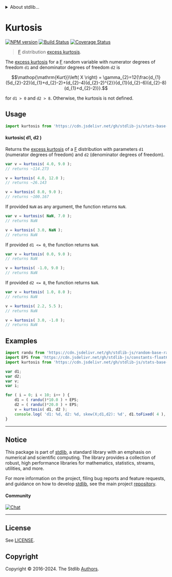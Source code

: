 <!--

@license Apache-2.0

Copyright (c) 2018 The Stdlib Authors.

Licensed under the Apache License, Version 2.0 (the "License");
you may not use this file except in compliance with the License.
You may obtain a copy of the License at

   http://www.apache.org/licenses/LICENSE-2.0

Unless required by applicable law or agreed to in writing, software
distributed under the License is distributed on an "AS IS" BASIS,
WITHOUT WARRANTIES OR CONDITIONS OF ANY KIND, either express or implied.
See the License for the specific language governing permissions and
limitations under the License.

-->


<details>
  <summary>
    About stdlib...
  </summary>
  <p>We believe in a future in which the web is a preferred environment for numerical computation. To help realize this future, we've built stdlib. stdlib is a standard library, with an emphasis on numerical and scientific computation, written in JavaScript (and C) for execution in browsers and in Node.js.</p>
  <p>The library is fully decomposable, being architected in such a way that you can swap out and mix and match APIs and functionality to cater to your exact preferences and use cases.</p>
  <p>When you use stdlib, you can be absolutely certain that you are using the most thorough, rigorous, well-written, studied, documented, tested, measured, and high-quality code out there.</p>
  <p>To join us in bringing numerical computing to the web, get started by checking us out on <a href="https://github.com/stdlib-js/stdlib">GitHub</a>, and please consider <a href="https://opencollective.com/stdlib">financially supporting stdlib</a>. We greatly appreciate your continued support!</p>
</details>

# Kurtosis

[![NPM version][npm-image]][npm-url] [![Build Status][test-image]][test-url] [![Coverage Status][coverage-image]][coverage-url] <!-- [![dependencies][dependencies-image]][dependencies-url] -->

> [F][f-distribution] distribution [excess kurtosis][kurtosis].

<!-- Section to include introductory text. Make sure to keep an empty line after the intro `section` element and another before the `/section` close. -->

<section class="intro">

The [excess kurtosis][kurtosis] for a [F][f-distribution] random variable with numerator degrees of freedom `d1` and denominator degrees of freedom `d2` is

<!-- <equation class="equation" label="eq:f_kurtosis" align="center" raw="\operatorname{Kurt}\left( X \right) = \gamma_{2}=12{\frac{d_{1}(5d_{2}-22)(d_{1}+d_{2}-2)+(d_{2}-4)(d_{2}-2)^{2}}{d_{1}(d_{2}-6)(d_{2}-8)(d_{1}+d_{2}-2)}}." alt="Excess kurtosis for an F distribution."> -->

```math
\mathop{\mathrm{Kurt}}\left( X \right) = \gamma_{2}=12{\frac{d_{1}(5d_{2}-22)(d_{1}+d_{2}-2)+(d_{2}-4)(d_{2}-2)^{2}}{d_{1}(d_{2}-6)(d_{2}-8)(d_{1}+d_{2}-2)}}.
```

<!-- <div class="equation" align="center" data-raw-text="\operatorname{Kurt}\left( X \right) = \gamma_{2}=12{\frac{d_{1}(5d_{2}-22)(d_{1}+d_{2}-2)+(d_{2}-4)(d_{2}-2)^{2}}{d_{1}(d_{2}-6)(d_{2}-8)(d_{1}+d_{2}-2)}}." data-equation="eq:f_kurtosis">
    <img src="https://cdn.jsdelivr.net/gh/stdlib-js/stdlib@51534079fef45e990850102147e8945fb023d1d0/lib/node_modules/@stdlib/stats/base/dists/f/kurtosis/docs/img/equation_f_kurtosis.svg" alt="Excess kurtosis for an F distribution.">
    <br>
</div> -->

<!-- </equation> -->

for `d1 > 0` and `d2 > 8`. Otherwise, the kurtosis is not defined.

</section>

<!-- /.intro -->

<!-- Package usage documentation. -->



<section class="usage">

## Usage

```javascript
import kurtosis from 'https://cdn.jsdelivr.net/gh/stdlib-js/stats-base-dists-f-kurtosis@deno/mod.js';
```

#### kurtosis( d1, d2 )

Returns the [excess kurtosis][kurtosis] of a [F][f-distribution] distribution with parameters `d1` (numerator degrees of freedom) and `d2` (denominator degrees of freedom).

```javascript
var v = kurtosis( 4.0, 9.0 );
// returns ~114.273

v = kurtosis( 4.0, 12.0 );
// returns ~26.143

v = kurtosis( 8.0, 9.0 );
// returns ~100.167
```

If provided `NaN` as any argument, the function returns `NaN`.

```javascript
var v = kurtosis( NaN, 7.0 );
// returns NaN

v = kurtosis( 3.0, NaN );
// returns NaN
```

If provided `d1 <= 0`, the function returns `NaN`.

```javascript
var v = kurtosis( 0.0, 9.0 );
// returns NaN

v = kurtosis( -1.0, 9.0 );
// returns NaN
```

If provided `d2 <= 8`, the function returns `NaN`.

```javascript
var v = kurtosis( 1.0, 8.0 );
// returns NaN

v = kurtosis( 2.2, 5.5 );
// returns NaN

v = kurtosis( 3.0, -1.0 );
// returns NaN
```

</section>

<!-- /.usage -->

<!-- Package usage notes. Make sure to keep an empty line after the `section` element and another before the `/section` close. -->

<section class="notes">

</section>

<!-- /.notes -->

<!-- Package usage examples. -->

<section class="examples">

## Examples

<!-- eslint no-undef: "error" -->

```javascript
import randu from 'https://cdn.jsdelivr.net/gh/stdlib-js/random-base-randu@deno/mod.js';
import EPS from 'https://cdn.jsdelivr.net/gh/stdlib-js/constants-float64-eps@deno/mod.js';
import kurtosis from 'https://cdn.jsdelivr.net/gh/stdlib-js/stats-base-dists-f-kurtosis@deno/mod.js';

var d1;
var d2;
var v;
var i;

for ( i = 0; i < 10; i++ ) {
    d1 = ( randu()*10.0 ) + EPS;
    d2 = ( randu()*20.0 ) + EPS;
    v = kurtosis( d1, d2 );
    console.log( 'd1: %d, d2: %d, skew(X;d1,d2): %d', d1.toFixed( 4 ), d2.toFixed( 4 ), v.toFixed( 4 ) );
}
```

</section>

<!-- /.examples -->

<!-- C interface documentation. -->



<!-- Section to include cited references. If references are included, add a horizontal rule *before* the section. Make sure to keep an empty line after the `section` element and another before the `/section` close. -->

<section class="references">

</section>

<!-- /.references -->

<!-- Section for related `stdlib` packages. Do not manually edit this section, as it is automatically populated. -->

<section class="related">

</section>

<!-- /.related -->

<!-- Section for all links. Make sure to keep an empty line after the `section` element and another before the `/section` close. -->


<section class="main-repo" >

* * *

## Notice

This package is part of [stdlib][stdlib], a standard library with an emphasis on numerical and scientific computing. The library provides a collection of robust, high performance libraries for mathematics, statistics, streams, utilities, and more.

For more information on the project, filing bug reports and feature requests, and guidance on how to develop [stdlib][stdlib], see the main project [repository][stdlib].

#### Community

[![Chat][chat-image]][chat-url]

---

## License

See [LICENSE][stdlib-license].


## Copyright

Copyright &copy; 2016-2024. The Stdlib [Authors][stdlib-authors].

</section>

<!-- /.stdlib -->

<!-- Section for all links. Make sure to keep an empty line after the `section` element and another before the `/section` close. -->

<section class="links">

[npm-image]: http://img.shields.io/npm/v/@stdlib/stats-base-dists-f-kurtosis.svg
[npm-url]: https://npmjs.org/package/@stdlib/stats-base-dists-f-kurtosis

[test-image]: https://github.com/stdlib-js/stats-base-dists-f-kurtosis/actions/workflows/test.yml/badge.svg?branch=main
[test-url]: https://github.com/stdlib-js/stats-base-dists-f-kurtosis/actions/workflows/test.yml?query=branch:main

[coverage-image]: https://img.shields.io/codecov/c/github/stdlib-js/stats-base-dists-f-kurtosis/main.svg
[coverage-url]: https://codecov.io/github/stdlib-js/stats-base-dists-f-kurtosis?branch=main

<!--

[dependencies-image]: https://img.shields.io/david/stdlib-js/stats-base-dists-f-kurtosis.svg
[dependencies-url]: https://david-dm.org/stdlib-js/stats-base-dists-f-kurtosis/main

-->

[chat-image]: https://img.shields.io/gitter/room/stdlib-js/stdlib.svg
[chat-url]: https://app.gitter.im/#/room/#stdlib-js_stdlib:gitter.im

[stdlib]: https://github.com/stdlib-js/stdlib

[stdlib-authors]: https://github.com/stdlib-js/stdlib/graphs/contributors

[umd]: https://github.com/umdjs/umd
[es-module]: https://developer.mozilla.org/en-US/docs/Web/JavaScript/Guide/Modules

[deno-url]: https://github.com/stdlib-js/stats-base-dists-f-kurtosis/tree/deno
[deno-readme]: https://github.com/stdlib-js/stats-base-dists-f-kurtosis/blob/deno/README.md
[umd-url]: https://github.com/stdlib-js/stats-base-dists-f-kurtosis/tree/umd
[umd-readme]: https://github.com/stdlib-js/stats-base-dists-f-kurtosis/blob/umd/README.md
[esm-url]: https://github.com/stdlib-js/stats-base-dists-f-kurtosis/tree/esm
[esm-readme]: https://github.com/stdlib-js/stats-base-dists-f-kurtosis/blob/esm/README.md
[branches-url]: https://github.com/stdlib-js/stats-base-dists-f-kurtosis/blob/main/branches.md

[stdlib-license]: https://raw.githubusercontent.com/stdlib-js/stats-base-dists-f-kurtosis/main/LICENSE

[f-distribution]: https://en.wikipedia.org/wiki/F_distribution

[kurtosis]: https://en.wikipedia.org/wiki/Kurtosis

</section>

<!-- /.links -->
